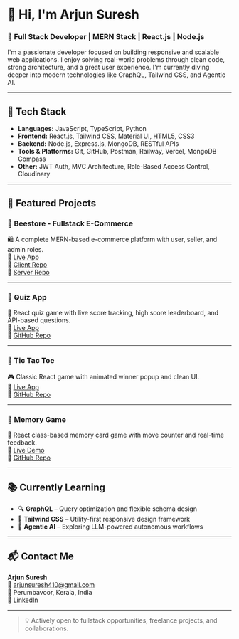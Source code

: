 # 👋 Hi, I'm Arjun Suresh

### 🚀 Full Stack Developer | MERN Stack | React.js | Node.js

I'm a passionate developer focused on building responsive and scalable web applications. I enjoy solving real-world problems through clean code, strong architecture, and a great user experience. I'm currently diving deeper into modern technologies like GraphQL, Tailwind CSS, and Agentic AI.

---

## 🧠 Tech Stack

- **Languages:** JavaScript, TypeScript, Python
- **Frontend:** React.js, Tailwind CSS, Material UI, HTML5, CSS3
- **Backend:** Node.js, Express.js, MongoDB, RESTful APIs
- **Tools & Platforms:** Git, GitHub, Postman, Railway, Vercel, MongoDB Compass
- **Other:** JWT Auth, MVC Architecture, Role-Based Access Control, Cloudinary

---

## 🧩 Featured Projects

### 🔹 Beestore - Fullstack E-Commerce  
🛍️ A complete MERN-based e-commerce platform with user, seller, and admin roles.  
🔗 [Live App](https://bee-store.up.railway.app)  
📁 [Client Repo](https://github.com/arjun-sureshh/BeeStore-Client-Side)  
📁 [Server Repo](https://github.com/arjun-sureshh/BeeStore-Server-Side)

---

### 🔹 Quiz App  
🧠 React quiz game with live score tracking, high score leaderboard, and API-based questions.  
🔗 [Live App](https://quiz-rho-hazel.vercel.app)  
📁 [GitHub Repo](https://github.com/arjun-sureshh/Quiz)

---

### 🔹 Tic Tac Toe  
🎮 Classic React game with animated winner popup and clean UI.  
🔗 [Live App](https://tic-tac-toe-eight-eta-63.vercel.app)  
📁 [GitHub Repo](https://github.com/arjun-sureshh/Tic-Tac-Toe)

---

### 🔹 Memory Game  
🧩 React class-based memory card game with move counter and real-time feedback.  
🔗 [Live Demo](https://memory-game-snowy-nine.vercel.app)  
📁 [GitHub Repo](https://github.com/arjun-sureshh/MemoryGame)

---

## 📚 Currently Learning

- 🔍 **GraphQL** – Query optimization and flexible schema design  
- 🎨 **Tailwind CSS** – Utility-first responsive design framework  
- 🤖 **Agentic AI** – Exploring LLM-powered autonomous workflows

---

## 📬 Contact Me

**Arjun Suresh**  
📧 arjunsuresh410@gmail.com  
📍 Perumbavoor, Kerala, India  
🔗 [LinkedIn](https://www.linkedin.com/in/arjun-sureshh/)

---

> 💡 Actively open to fullstack opportunities, freelance projects, and collaborations.
